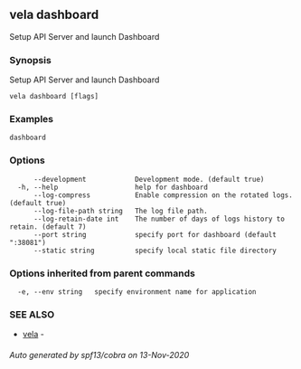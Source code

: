 ## vela dashboard

Setup API Server and launch Dashboard

### Synopsis

Setup API Server and launch Dashboard

```
vela dashboard [flags]
```

### Examples

```
dashboard
```

### Options

```
      --development            Development mode. (default true)
  -h, --help                   help for dashboard
      --log-compress           Enable compression on the rotated logs. (default true)
      --log-file-path string   The log file path.
      --log-retain-date int    The number of days of logs history to retain. (default 7)
      --port string            specify port for dashboard (default ":38081")
      --static string          specify local static file directory
```

### Options inherited from parent commands

```
  -e, --env string   specify environment name for application
```

### SEE ALSO

* [vela](vela.md)	 - 

###### Auto generated by spf13/cobra on 13-Nov-2020
